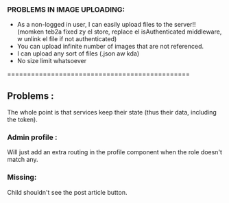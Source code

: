 ### PROBLEMS IN IMAGE UPLOADING: 

* As a non-logged in user, I can easily upload files to the server!! (momken teb2a fixed zy el store, replace el isAuthenticated middleware, w unlink el file if not authenticated)
* You can upload infinite number of images that are not referenced.
* I can upload any sort of files (.json aw kda) 
* No size limit whatsoever

==============================================

## Problems :
The whole point is that services keep their state (thus their data, including the token).

### Admin profile : 
Will just add an extra routing in the profile component when the role doesn't match any.

### Missing: 
Child shouldn't see the post article button. 